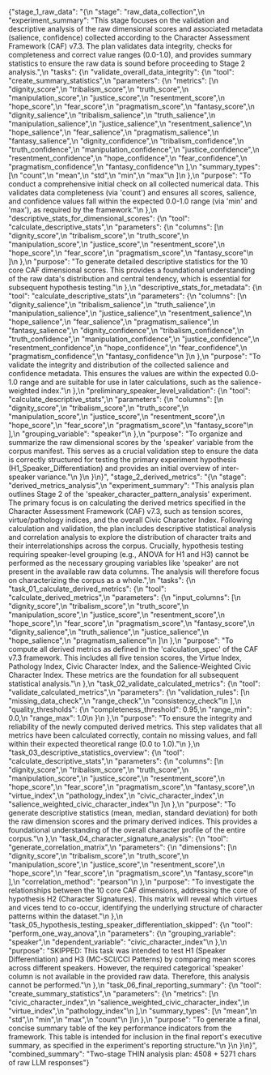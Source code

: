 {"stage_1_raw_data": "{\n  \"stage\": \"raw_data_collection\",\n  \"experiment_summary\": \"This stage focuses on the validation and descriptive analysis of the raw dimensional scores and associated metadata (salience, confidence) collected according to the Character Assessment Framework (CAF) v7.3. The plan validates data integrity, checks for completeness and correct value ranges (0.0-1.0), and provides summary statistics to ensure the raw data is sound before proceeding to Stage 2 analysis.\",\n  \"tasks\": {\n    \"validate_overall_data_integrity\": {\n      \"tool\": \"create_summary_statistics\",\n      \"parameters\": {\n        \"metrics\": [\n          \"dignity_score\",\n          \"tribalism_score\",\n          \"truth_score\",\n          \"manipulation_score\",\n          \"justice_score\",\n          \"resentment_score\",\n          \"hope_score\",\n          \"fear_score\",\n          \"pragmatism_score\",\n          \"fantasy_score\",\n          \"dignity_salience\",\n          \"tribalism_salience\",\n          \"truth_salience\",\n          \"manipulation_salience\",\n          \"justice_salience\",\n          \"resentment_salience\",\n          \"hope_salience\",\n          \"fear_salience\",\n          \"pragmatism_salience\",\n          \"fantasy_salience\",\n          \"dignity_confidence\",\n          \"tribalism_confidence\",\n          \"truth_confidence\",\n          \"manipulation_confidence\",\n          \"justice_confidence\",\n          \"resentment_confidence\",\n          \"hope_confidence\",\n          \"fear_confidence\",\n          \"pragmatism_confidence\",\n          \"fantasy_confidence\"\n        ],\n        \"summary_types\": [\n          \"count\",\n          \"mean\",\n          \"std\",\n          \"min\",\n          \"max\"\n        ]\n      },\n      \"purpose\": \"To conduct a comprehensive initial check on all collected numerical data. This validates data completeness (via 'count') and ensures all scores, salience, and confidence values fall within the expected 0.0-1.0 range (via 'min' and 'max'), as required by the framework.\"\n    },\n    \"descriptive_stats_for_dimensional_scores\": {\n      \"tool\": \"calculate_descriptive_stats\",\n      \"parameters\": {\n        \"columns\": [\n          \"dignity_score\",\n          \"tribalism_score\",\n          \"truth_score\",\n          \"manipulation_score\",\n          \"justice_score\",\n          \"resentment_score\",\n          \"hope_score\",\n          \"fear_score\",\n          \"pragmatism_score\",\n          \"fantasy_score\"\n        ]\n      },\n      \"purpose\": \"To generate detailed descriptive statistics for the 10 core CAF dimensional scores. This provides a foundational understanding of the raw data's distribution and central tendency, which is essential for subsequent hypothesis testing.\"\n    },\n    \"descriptive_stats_for_metadata\": {\n      \"tool\": \"calculate_descriptive_stats\",\n      \"parameters\": {\n        \"columns\": [\n          \"dignity_salience\",\n          \"tribalism_salience\",\n          \"truth_salience\",\n          \"manipulation_salience\",\n          \"justice_salience\",\n          \"resentment_salience\",\n          \"hope_salience\",\n          \"fear_salience\",\n          \"pragmatism_salience\",\n          \"fantasy_salience\",\n          \"dignity_confidence\",\n          \"tribalism_confidence\",\n          \"truth_confidence\",\n          \"manipulation_confidence\",\n          \"justice_confidence\",\n          \"resentment_confidence\",\n          \"hope_confidence\",\n          \"fear_confidence\",\n          \"pragmatism_confidence\",\n          \"fantasy_confidence\"\n        ]\n      },\n      \"purpose\": \"To validate the integrity and distribution of the collected salience and confidence metadata. This ensures the values are within the expected 0.0-1.0 range and are suitable for use in later calculations, such as the salience-weighted index.\"\n    },\n    \"preliminary_speaker_level_validation\": {\n      \"tool\": \"calculate_descriptive_stats\",\n      \"parameters\": {\n        \"columns\": [\n          \"dignity_score\",\n          \"tribalism_score\",\n          \"truth_score\",\n          \"manipulation_score\",\n          \"justice_score\",\n          \"resentment_score\",\n          \"hope_score\",\n          \"fear_score\",\n          \"pragmatism_score\",\n          \"fantasy_score\"\n        ],\n        \"grouping_variable\": \"speaker\"\n      },\n      \"purpose\": \"To organize and summarize the raw dimensional scores by the 'speaker' variable from the corpus manifest. This serves as a crucial validation step to ensure the data is correctly structured for testing the primary experiment hypothesis (H1_Speaker_Differentiation) and provides an initial overview of inter-speaker variance.\"\n    }\n  }\n}", "stage_2_derived_metrics": "{\n  \"stage\": \"derived_metrics_analysis\",\n  \"experiment_summary\": \"This analysis plan outlines Stage 2 of the 'speaker_character_pattern_analysis' experiment. The primary focus is on calculating the derived metrics specified in the Character Assessment Framework (CAF) v7.3, such as tension scores, virtue/pathology indices, and the overall Civic Character Index. Following calculation and validation, the plan includes descriptive statistical analysis and correlation analysis to explore the distribution of character traits and their interrelationships across the corpus. Crucially, hypothesis testing requiring speaker-level grouping (e.g., ANOVA for H1 and H3) cannot be performed as the necessary grouping variables like 'speaker' are not present in the available raw data columns. The analysis will therefore focus on characterizing the corpus as a whole.\",\n  \"tasks\": {\n    \"task_01_calculate_derived_metrics\": {\n      \"tool\": \"calculate_derived_metrics\",\n      \"parameters\": {\n        \"input_columns\": [\n          \"dignity_score\",\n          \"tribalism_score\",\n          \"truth_score\",\n          \"manipulation_score\",\n          \"justice_score\",\n          \"resentment_score\",\n          \"hope_score\",\n          \"fear_score\",\n          \"pragmatism_score\",\n          \"fantasy_score\",\n          \"dignity_salience\",\n          \"truth_salience\",\n          \"justice_salience\",\n          \"hope_salience\",\n          \"pragmatism_salience\"\n        ]\n      },\n      \"purpose\": \"To compute all derived metrics as defined in the 'calculation_spec' of the CAF v7.3 framework. This includes all five tension scores, the Virtue Index, Pathology Index, Civic Character Index, and the Salience-Weighted Civic Character Index. These metrics are the foundation for all subsequent statistical analysis.\"\n    },\n    \"task_02_validate_calculated_metrics\": {\n      \"tool\": \"validate_calculated_metrics\",\n      \"parameters\": {\n        \"validation_rules\": [\n          \"missing_data_check\",\n          \"range_check\",\n          \"consistency_check\"\n        ],\n        \"quality_thresholds\": {\n          \"completeness_threshold\": 0.95,\n          \"range_min\": 0.0,\n          \"range_max\": 1.0\n        }\n      },\n      \"purpose\": \"To ensure the integrity and reliability of the newly computed derived metrics. This step validates that all metrics have been calculated correctly, contain no missing values, and fall within their expected theoretical range (0.0 to 1.0).\"\n    },\n    \"task_03_descriptive_statistics_overview\": {\n      \"tool\": \"calculate_descriptive_stats\",\n      \"parameters\": {\n        \"columns\": [\n          \"dignity_score\",\n          \"tribalism_score\",\n          \"truth_score\",\n          \"manipulation_score\",\n          \"justice_score\",\n          \"resentment_score\",\n          \"hope_score\",\n          \"fear_score\",\n          \"pragmatism_score\",\n          \"fantasy_score\",\n          \"virtue_index\",\n          \"pathology_index\",\n          \"civic_character_index\",\n          \"salience_weighted_civic_character_index\"\n        ]\n      },\n      \"purpose\": \"To generate descriptive statistics (mean, median, standard deviation) for both the raw dimension scores and the primary derived indices. This provides a foundational understanding of the overall character profile of the entire corpus.\"\n    },\n    \"task_04_character_signature_analysis\": {\n      \"tool\": \"generate_correlation_matrix\",\n      \"parameters\": {\n        \"dimensions\": [\n          \"dignity_score\",\n          \"tribalism_score\",\n          \"truth_score\",\n          \"manipulation_score\",\n          \"justice_score\",\n          \"resentment_score\",\n          \"hope_score\",\n          \"fear_score\",\n          \"pragmatism_score\",\n          \"fantasy_score\"\n        ],\n        \"correlation_method\": \"pearson\"\n      },\n      \"purpose\": \"To investigate the relationships between the 10 core CAF dimensions, addressing the core of hypothesis H2 (Character Signatures). This matrix will reveal which virtues and vices tend to co-occur, identifying the underlying structure of character patterns within the dataset.\"\n    },\n    \"task_05_hypothesis_testing_speaker_differentiation_skipped\": {\n      \"tool\": \"perform_one_way_anova\",\n      \"parameters\": {\n        \"grouping_variable\": \"speaker\",\n        \"dependent_variable\": \"civic_character_index\"\n      },\n      \"purpose\": \"SKIPPED: This task was intended to test H1 (Speaker Differentiation) and H3 (MC-SCI/CCI Patterns) by comparing mean scores across different speakers. However, the required categorical 'speaker' column is not available in the provided raw data. Therefore, this analysis cannot be performed.\"\n    },\n    \"task_06_final_reporting_summary\": {\n      \"tool\": \"create_summary_statistics\",\n      \"parameters\": {\n        \"metrics\": [\n          \"civic_character_index\",\n          \"salience_weighted_civic_character_index\",\n          \"virtue_index\",\n          \"pathology_index\"\n        ],\n        \"summary_types\": [\n          \"mean\",\n          \"std\",\n          \"min\",\n          \"max\",\n          \"count\"\n        ]\n      },\n      \"purpose\": \"To generate a final, concise summary table of the key performance indicators from the framework. This table is intended for inclusion in the final report's executive summary, as specified in the experiment's reporting structure.\"\n    }\n  }\n}", "combined_summary": "Two-stage THIN analysis plan: 4508 + 5271 chars of raw LLM responses"}